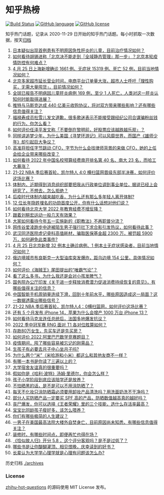 # 知乎热榜
[![Build Status](https://github.com/ToWeLong/zhihu-hot-questions/workflows/CI/badge.svg)](https://github.com/ToWeLong/zhihu-hot-questions/actions)
[![GitHub language](https://img.shields.io/badge/language-golang-orange.svg)](https://golang.org/)
[![GitHub license](https://img.shields.io/github/license/ToWeLong/zhihu-hot-questions)](https://github.com/ToWeLong/zhihu-hot-questions/blob/main/LICENSE)

知乎热门话题，记录从 2020-11-29 日开始的知乎热门话题。每小时抓取一次数据，按天[归档](./archives)

<!-- BEGIN -->

1. [日本疑似出现首例患有不明原因急性肝炎的儿童，目前治疗情况如何？](https://www.zhihu.com/question/529978414)
1. [如何看待胡锡进称「北京决不能走到『全域静态管理』那一步」？北京本轮疫情防控有何难点？](https://www.zhihu.com/question/529945627)
1. [4 月 25 日上海新增确诊 1661 例、无症状 15319 例、死亡 52 例，目前当地情况如何？](https://www.zhihu.com/question/530047960)
1. [北京多家超市延长营业时间，电商平台订单量大涨，超市人士呼吁「理性购买，无需大量囤货」，目前情况如何？](https://www.zhihu.com/question/529879995)
1. [全球已报告不明病因儿童肝炎病例 169 例，至少 1 人死亡，人类对这一肝炎认知何时能取得进展？](https://www.zhihu.com/question/529726030)
1. [推特与马斯克达成 440 亿美元收购协议，将对双方带来哪些影响？还有哪些信息值得关注？](https://www.zhihu.com/question/530046826)
1. [福禄寿成员杜雪儿发文道歉，很多歌迷表示不能接受跟经纪公司合谋骗粉丝钱的行为，你怎么看？](https://www.zhihu.com/question/529956442)
1. [如何评价任泽平发文称「不要倒在黎明前，好股票应该越跌越乐观」？](https://www.zhihu.com/question/529880208)
1. [同样讲追梦少年，为什么美国《寻梦环游记》可以风靡世界，而国产《雄师少年》却引起巨大争议？](https://www.zhihu.com/question/529836903)
1. [高准将担任字节跳动 CFO，字节为什么会找律师背景的来做 CFO，她的上任会给企业带来哪些改变？](https://www.zhihu.com/question/529982774)
1. [如何看待 2022 年中国名校预算经费南开排名第 40 名、南大 23 名，而哈工大暴涨？](https://www.zhihu.com/question/529779792)
1. [21-22 NBA 季后赛首轮，凯尔特人 4:0 横扫篮网晋级东部半决赛，如何评价这场比赛？](https://www.zhihu.com/question/530046275)
1. [体制内，近期得到消息组织部要把我从行政单位调到事业单位，据说已经上会研究了，不想去，怎么拒绝？](https://www.zhihu.com/question/529816285)
1. [后疫时代体制内越来越吃香，为什么还有那么多年轻人离开体制?](https://www.zhihu.com/question/526464015)
1. [12 位长年隐姓埋名的功勋首度公开，你有什么话想对他们说？](https://www.zhihu.com/question/529938126)
1. [如何看待北京大学 2022 年教育经费不增反降？](https://www.zhihu.com/question/529710515)
1. [跟着刘畊宏运动一般几天有效果？](https://www.zhihu.com/question/529357709)
1. [大家如何看待今年五一实施新的《职教法》不再职普分流？](https://www.zhihu.com/question/529869224)
1. [网传谷爱凌跑步中途被陌生男子强行拦下求合影引发热议，如何看待此事？](https://www.zhihu.com/question/529994798)
1. [武汉同济医院虚记骨科高值耗材，骗取医保基金超 2300 万，被罚超 5900 万，如何避免此类事件?](https://www.zhihu.com/question/528909327)
1. [4 月 25 日北京新增 32 例本土确诊病例、1 例本土无症状感染者，目前当地情况如何？](https://www.zhihu.com/question/530048393)
1. [俄边境城市布良斯克一大型油库突发爆炸，距乌边境 154 公里，具体情况如何？](https://www.zhihu.com/question/529895281)
1. [如何评价《海贼王》尾田提出的“唯霸气论”？](https://www.zhihu.com/question/529472912)
1. [看了这么多书，为什么我还是会对小孩发脾气？](https://www.zhihu.com/question/521038073)
1. [国务院办公厅印发《关于进一步释放消费潜力促进消费持续恢复的意见》，有哪些值得关注的信息？](https://www.zhihu.com/question/529957696)
1. [中国智能手机周销量连续下滑，回到十年前水平，哪些原因造成这一局面？这一数据透露出哪些信号？](https://www.zhihu.com/question/530064963)
1. [21-22 NBA 季后赛首轮，凯尔特人4：0横扫篮网，如何评价这场比赛？](https://www.zhihu.com/question/530057982)
1. [还有 5 个月发布 iPhone 14，苹果为什么会增产 1000 万台 iPhone 13？](https://www.zhihu.com/question/529880935)
1. [如何看待马克龙连任总统后，法国多地爆发抗议？](https://www.zhihu.com/question/529901518)
1. [2022 季中冠军赛 RNG 面对 T1 各对位胜算如何？](https://www.zhihu.com/question/529731672)
1. [存款80万女生，先买车还是先买房？](https://www.zhihu.com/question/529875674)
1. [如何评价 2022 阿里巴巴数学竞赛题目？](https://www.zhihu.com/question/529626650)
1. [疫情期间，囤了哪些容易被忘记的刚需品？](https://www.zhihu.com/question/527897322)
1. [生孩子有必要去月子中心坐月子吗?](https://www.zhihu.com/question/504398879)
1. [为什么两个“米”（米哈游和小米）都这么和其他友商不一样？](https://www.zhihu.com/question/444047397)
1. [有哪一本书是你读了三遍以上的？](https://www.zhihu.com/question/20733700)
1. [大学宿舍友谊真的很重要吗？](https://www.zhihu.com/question/529428049)
1. [假如你是《哈利·波特》汤姆·里德尔，你会怎么样？](https://www.zhihu.com/question/529583916)
1. [孩子小学阶段到底应该陪学还是放养？](https://www.zhihu.com/question/520615190)
1. [不怕晒黑的话，是不是可以不用涂防晒了？](https://www.zhihu.com/question/529106374)
1. [每天不化妆只涂防晒霜必须要用卸妆产品清洗吗？用洗面奶洗不干净吗？](https://www.zhihu.com/question/529079275)
1. [部分人买防晒产品一定要买 SPF 高的产品，防晒数值越高真的越好吗？](https://www.zhihu.com/question/528641111)
1. [丧尸爆发，你可以选择《王者荣耀》里的三个技能，选什么存活率最高？](https://www.zhihu.com/question/529748739)
1. [宝宝比同龄孩子瘦好多，该怎么喂养？](https://www.zhihu.com/question/526633433)
1. [你们有哪些极简的人生建议？](https://www.zhihu.com/question/411884459)
1. [一男子在美国最高法院大楼外自焚身亡，目前原因尚未知悉，有哪些信息值得关注？](https://www.zhihu.com/question/529775457)
1. [装修时，有哪些时间点，即便再忙也得在场？](https://www.zhihu.com/question/527317679)
1. [《恰似故人归》开分 5.8 ，这个评分客观吗？是不是过低了？](https://www.zhihu.com/question/529277071)
1. [哪些书是让你醍醐灌顶、相见恨晚，庆幸读到的好书？](https://www.zhihu.com/question/500458044)
1. [长辈认为大学学心理学就是心理有问题该怎么办?](https://www.zhihu.com/question/528840596)

<!-- END -->

历史归档 [./archives](./archives)


### License
[zhihu-hot-questions](https://github.com/towelong/zhihu-hot-questions) 的源码使用 MIT License 发布。